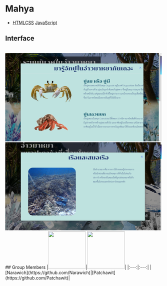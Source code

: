 # Mahya
* <a href="https://en.wikipedia.org/wiki/HTML" target="_blank">HTML</a><a href="https://en.wikipedia.org/wiki/Cascading_Style_Sheets" target="_blank">CSS</a> <a href="https://en.wikipedia.org/wiki/JavaScript" target="_blank">JavaScript</a> 

## Interface
<img src="interface/1.png" alt="" width="500"/>
<img src="interface/2.png" alt="" width="500"/>
<img src="interface/3.png" alt="" width="500"/>
<img src="interface/4.png" alt="" width="500"/>
<img src="interface/5.png" alt="" width="500"/>
<img src="interface/6.png" alt="" width="500"/>
## Group Members
 |<img src="https://avatars.githubusercontent.com/u/42956425?v=4" width="120px" height="120px">|<img src="https://avatars.githubusercontent.com/u/42910396?v=4" width="120px" height="120px">|
 |:---:|:---:|
|[Narawich](https://github.com/Narawich)|[Patchawit](https://github.com/Patchawit)|


